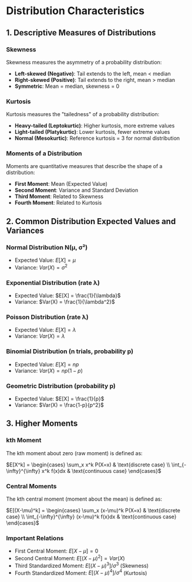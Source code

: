 # Distribution Characteristics

## 1. Descriptive Measures of Distributions

### Skewness
Skewness measures the asymmetry of a probability distribution:
- **Left-skewed (Negative)**: Tail extends to the left, mean < median
- **Right-skewed (Positive)**: Tail extends to the right, mean > median
- **Symmetric**: Mean = median, skewness = 0

### Kurtosis
Kurtosis measures the "tailedness" of a probability distribution:
- **Heavy-tailed (Leptokurtic)**: Higher kurtosis, more extreme values
- **Light-tailed (Platykurtic)**: Lower kurtosis, fewer extreme values
- **Normal (Mesokurtic)**: Reference kurtosis = 3 for normal distribution

### Moments of a Distribution
Moments are quantitative measures that describe the shape of a distribution:
- **First Moment**: Mean (Expected Value)
- **Second Moment**: Variance and Standard Deviation
- **Third Moment**: Related to Skewness
- **Fourth Moment**: Related to Kurtosis

## 2. Common Distribution Expected Values and Variances

### Normal Distribution N(μ, σ²)
- Expected Value: $E[X] = \mu$
- Variance: $Var(X) = \sigma^2$

### Exponential Distribution (rate λ)
- Expected Value: $E[X] = \frac{1}{\lambda}$
- Variance: $Var(X) = \frac{1}{\lambda^2}$

### Poisson Distribution (rate λ)
- Expected Value: $E[X] = \lambda$
- Variance: $Var(X) = \lambda$

### Binomial Distribution (n trials, probability p)
- Expected Value: $E[X] = np$
- Variance: $Var(X) = np(1-p)$

### Geometric Distribution (probability p)
- Expected Value: $E[X] = \frac{1}{p}$
- Variance: $Var(X) = \frac{1-p}{p^2}$

## 3. Higher Moments

### kth Moment
The kth moment about zero (raw moment) is defined as:

$E[X^k] = \begin{cases}
\sum_x x^k P(X=x) & \text{discrete case} \\
\int_{-\infty}^{\infty} x^k f(x)dx & \text{continuous case}
\end{cases}$

### Central Moments
The kth central moment (moment about the mean) is defined as:

$E[(X-\mu)^k] = \begin{cases}
\sum_x (x-\mu)^k P(X=x) & \text{discrete case} \\
\int_{-\infty}^{\infty} (x-\mu)^k f(x)dx & \text{continuous case}
\end{cases}$

### Important Relations
- First Central Moment: $E[X-\mu] = 0$
- Second Central Moment: $E[(X-\mu)^2] = Var(X)$
- Third Standardized Moment: $E[(X-\mu)^3]/\sigma^3$ (Skewness)
- Fourth Standardized Moment: $E[(X-\mu)^4]/\sigma^4$ (Kurtosis)
